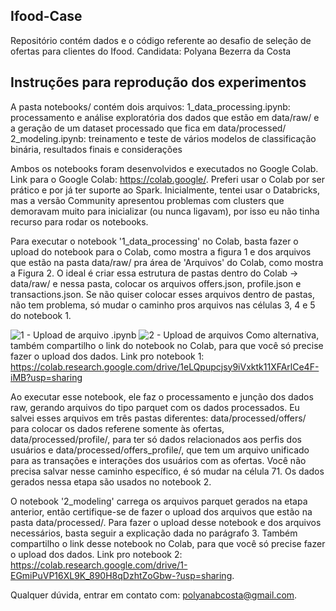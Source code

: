 ## Ifood-Case

Repositório contém dados e o código referente ao desafio de seleção de ofertas para clientes do Ifood.
Candidata: Polyana Bezerra da Costa

## Instruções para reprodução dos experimentos

A pasta notebooks/ contém dois arquivos:
1_data_processing.ipynb: processamento e análise exploratória dos dados que estão em data/raw/ e a geração de um dataset processado que fica em data/processed/
2_modeling.ipynb: treinamento e teste de vários modelos de classificação binária, resultados finais e considerações

Ambos os notebooks foram desenvolvidos e executados no Google Colab. Link para o Google Colab: <https://colab.google/>. Preferi usar o Colab por ser prático e por já ter suporte ao Spark.
Inicialmente, tentei usar o Databricks, mas a versão Community apresentou problemas com clusters que demoravam muito para inicializar (ou nunca ligavam), por isso eu não tinha recurso para rodar os notebooks.

Para executar o notebook '1_data_processing' no Colab, basta fazer o upload do notebook para o Colab, como mostra a figura 1 e dos arquivos que estão na pasta data/raw/ pra área de 'Arquivos' do Colab, como mostra a Figura 2. O ideal é criar essa estrutura de pastas dentro do Colab -> data/raw/ e nessa pasta, colocar os arquivos offers.json, profile.json e transactions.json. Se não quiser colocar esses arquivos dentro de pastas, não tem problema, só mudar o caminho pros arquivos nas células 3, 4 e 5 do notebook 1.

![1 - Upload de arquivo .ipynb](colab_upload.png)
![2 - Upload de arquivos](upload_colab_2.png)
Como alternativa, também compartilho o link do notebook no Colab, para que você só precise fazer o upload dos dados. Link pro notebook 1: <https://colab.research.google.com/drive/1eLQpupcjsy9iVxktk11XFArlCe4F-iMB?usp=sharing>

Ao executar esse notebook, ele faz o processamento e junção dos dados raw, gerando arquivos do tipo parquet com os dados processados. Eu salvei esses arquivos em três pastas diferentes: data/processed/offers/ para colocar os dados referene somente às ofertas, data/processed/profile/, para ter só dados relacionados aos perfis dos usuários e data/processed/offers_profile/, que tem um arquivo unificado para as transações e interações dos usuários com as ofertas. Você não precisa salvar nesse caminho específico, é só mudar na célula 71. Os dados gerados nessa etapa são usados no notebook 2.

O notebook '2_modeling' carrega os arquivos parquet gerados na etapa anterior, então certifique-se de fazer o upload dos arquivos que estão na pasta data/processed/. Para fazer o upload desse notebook e dos arquivos necessários, basta seguir a explicação dada no parágrafo 3. Também compartilho o link desse notebook no Colab, para que você só precise fazer o upload dos dados. Link pro notebook 2: <https://colab.research.google.com/drive/1-EGmiPuVP16XL9K_890H8qDzhtZoGbw-?usp=sharing>.

Qualquer dúvida, entrar em contato com: polyanabcosta@gmail.com.
